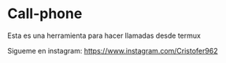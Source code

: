 # Call-phone
Esta es una herramienta para hacer llamadas desde termux

Sigueme en instagram: https://www.instagram.com/Cristofer962

